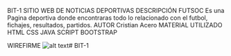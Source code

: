 BIT-1 SITIO WEB DE NOTICIAS DEPORTIVAS
DESCRIPCIÓN
FUTSOC
 Es una Pagina deportiva donde encontraras todo lo relacionado con el futbol, fichajes, resultados, partidos.
AUTOR
Cristian Acero
MATERIAL UTILIZADO
HTML
CSS
JAVA SCRIPT
BOOTSTRAP
 
WIREFIRME
![alt text](image.png)# BIT-1
